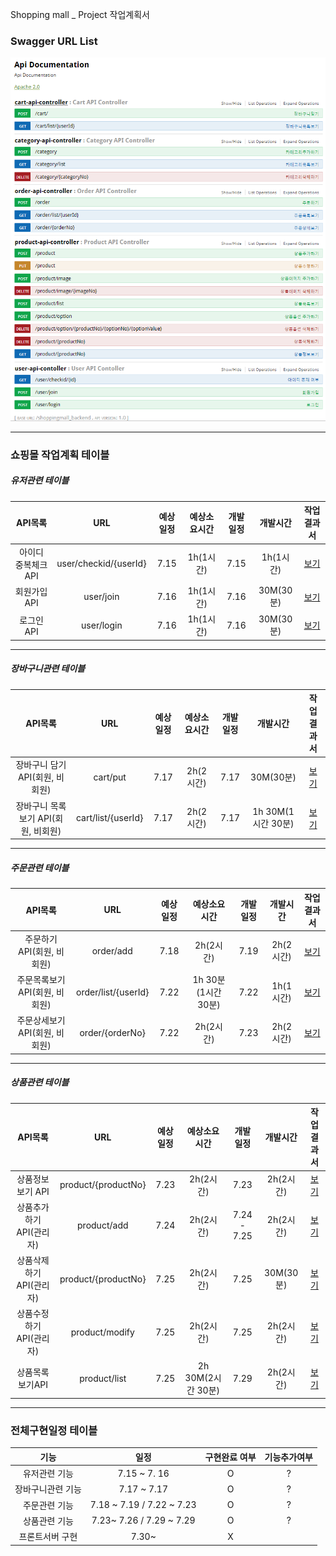 Shopping mall _ Project 작업계획서

### Swagger URL List

![swagger_url_list.PNG](https://github.com/Yujaehyeong/shoppingmall_1/blob/master/3week/swagger_url_list.PNG?raw=true)



------



### 쇼핑몰 작업계획 테이블



##### 유저관련 테이블

|       API목록       |          URL          | 예상일정 | 예상소요시간 | 개발일정 | 개발시간  |                          작업결과서                          |
| :-----------------: | :-------------------: | :------: | :----------: | :------: | :-------: | :----------------------------------------------------------: |
| 아이디 중복체크 API | user/checkid/{userId} |   7.15   |  1h(1시간)   |   7.15   | 1h(1시간) | [보기](https://github.com/Yujaehyeong/shoppingmall_1/wiki/3-Week-%ED%9A%8C%EC%9B%90#%EC%95%84%EC%9D%B4%EB%94%94-%EC%A4%91%EB%B3%B5%EC%B2%B4%ED%81%AC-api) |
|    회원가입 API     |       user/join       |   7.16   |  1h(1시간)   |   7.16   | 30M(30분) | [보기](https://github.com/Yujaehyeong/shoppingmall_1/wiki/3-Week-%ED%9A%8C%EC%9B%90#%ED%9A%8C%EC%9B%90%EA%B0%80%EC%9E%85-api) |
|     로그인 API      |      user/login       |   7.16   |  1h(1시간)   |   7.16   | 30M(30분) | [보기](https://github.com/Yujaehyeong/shoppingmall_1/wiki/3-Week-%ED%9A%8C%EC%9B%90#%EB%A1%9C%EA%B7%B8%EC%9D%B8-api) |



------



##### 장바구니관련 테이블

|               API목록               |        URL         | 예상일정 | 예상소요시간 | 개발일정 |      개발시간      |                          작업결과서                          |
| :---------------------------------: | :----------------: | :------: | :----------: | :------: | :----------------: | :----------------------------------------------------------: |
|   장바구니 담기 API(회원, 비회원)   |      cart/put      |   7.17   |  2h(2시간)   |   7.17   |     30M(30분)      | [보기](https://github.com/Yujaehyeong/shoppingmall_1/wiki/3-Week-%EC%9E%A5%EB%B0%94%EA%B5%AC%EB%8B%88#%EC%9E%A5%EB%B0%94%EA%B5%AC%EB%8B%88%EB%8B%B4%EA%B8%B0-api) |
| 장바구니 목록보기 API(회원, 비회원) | cart/list/{userId} |   7.17   |  2h(2시간)   |   7.17   | 1h 30M(1시간 30분) | [보기](https://github.com/Yujaehyeong/shoppingmall_1/wiki/3-Week-%EC%9E%A5%EB%B0%94%EA%B5%AC%EB%8B%88#%EC%9E%A5%EB%B0%94%EA%B5%AC%EB%8B%88-%EB%AA%A9%EB%A1%9D%EB%B3%B4%EA%B8%B0-api) |



------



##### 주문관련 테이블

|            API목록             |         URL         | 예상일정 |    예상소요시간     | 개발일정 | 개발시간  |                          작업결과서                          |
| :----------------------------: | :-----------------: | :------: | :-----------------: | :------: | :-------: | :----------------------------------------------------------: |
|   주문하기 API(회원, 비회원)   |      order/add      |   7.18   |      2h(2시간)      |   7.19   | 2h(2시간) | [보기](https://github.com/Yujaehyeong/shoppingmall_1/wiki/3-Week-%EC%A3%BC%EB%AC%B8#%EC%A3%BC%EB%AC%B8%ED%95%98%EA%B8%B0-api) |
| 주문목록보기 API(회원, 비회원) | order/list/{userId} |   7.22   | 1h 30분(1시간 30분) |   7.22   | 1h(1시간) | [보기](https://github.com/Yujaehyeong/shoppingmall_1/wiki/3-Week-%EC%A3%BC%EB%AC%B8#%EC%A3%BC%EB%AC%B8%EB%AA%A9%EB%A1%9D%EB%B3%B4%EA%B8%B0-api) |
| 주문상세보기 API(회원, 비회원) |   order/{orderNo}   |   7.22   |      2h(2시간)      |   7.23   | 2h(2시간) | [보기](https://github.com/Yujaehyeong/shoppingmall_1/wiki/3-Week-%EC%A3%BC%EB%AC%B8#%EC%A3%BC%EB%AC%B8%EC%83%81%EC%84%B8%EB%B3%B4%EA%B8%B0-api) |



------



##### 상품관련 테이블

|         API목록         |         URL         | 예상일정 |    예상소요시간    |  개발일정   | 개발시간  |                          작업결과서                          |
| :---------------------: | :-----------------: | :------: | :----------------: | :---------: | :-------: | :----------------------------------------------------------: |
|    상품정보보기 API     | product/{productNo} |   7.23   |     2h(2시간)      |    7.23     | 2h(2시간) | [보기](https://github.com/Yujaehyeong/shoppingmall_1/wiki/4-Week-%EC%83%81%ED%92%88%EA%B4%80%EB%A6%AC#%EC%83%81%ED%92%88%EC%A0%95%EB%B3%B4%EB%B3%B4%EA%B8%B0-api) |
| 상품추가하기API(관리자) |     product/add     |   7.24   |     2h(2시간)      | 7.24 - 7.25 | 2h(2시간) | [보기](https://github.com/Yujaehyeong/shoppingmall_1/wiki/4-Week-%EC%83%81%ED%92%88%EA%B4%80%EB%A6%AC#%EC%83%81%ED%92%88%EC%83%81%ED%92%88-%EC%A7%84%EC%97%B4%EC%83%81%ED%92%88-%EC%98%B5%EC%85%98-%EC%9D%B4%EB%AF%B8%EC%A7%80-%EC%B6%94%EA%B0%80%ED%95%98%EA%B8%B0-api) |
| 상품삭제하기API(관리자) | product/{productNo} |   7.25   |     2h(2시간)      |    7.25     | 30M(30분) | [보기](https://github.com/Yujaehyeong/shoppingmall_1/wiki/4-Week-%EC%83%81%ED%92%88%EA%B4%80%EB%A6%AC#%EC%83%81%ED%92%88%EC%82%AD%EC%A0%9C%ED%95%98%EA%B8%B0-api) |
| 상품수정하기API(관리자) |   product/modify    |   7.25   |     2h(2시간)      |    7.25     | 2h(2시간) | [보기](https://github.com/Yujaehyeong/shoppingmall_1/wiki/4-Week-%EC%83%81%ED%92%88%EA%B4%80%EB%A6%AC#%EC%83%81%ED%92%88%EC%88%98%EC%A0%95%ED%95%98%EA%B8%B0-api) |
|     상품목록보기API     |    product/list     |   7.25   | 2h 30M(2시간 30분) |    7.29     | 2h(2시간) | [보기](https://github.com/Yujaehyeong/shoppingmall_1/wiki/4-Week-%EC%83%81%ED%92%88%EA%B4%80%EB%A6%AC#%EC%83%81%ED%92%88%EB%AA%A9%EB%A1%9D%EB%B3%B4%EA%B8%B0-api) |



------



### 전체구현일정 테이블

|       기능        |           일정            | 구현완료 여부 | 기능추가여부 |
| :---------------: | :-----------------------: | :-----------: | :----------: |
|   유저관련 기능   |       7.15  ~ 7. 16       |       O       |      ?       |
| 장바구니관련 기능 |        7.17 ~ 7.17        |       O       |      ?       |
|   주문관련 기능   | 7.18 ~ 7.19 / 7.22 ~ 7.23 |       O       |      ?       |
|   상품관련 기능   | 7.23~ 7.26 / 7.29 ~ 7.29  |       O       |      ?       |
|  프론트서버 구현  |           7.30~           |       X       |             |

